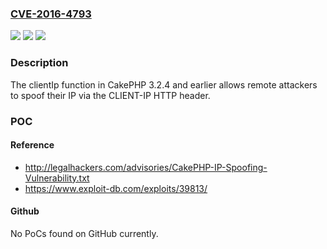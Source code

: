 ### [CVE-2016-4793](https://cve.mitre.org/cgi-bin/cvename.cgi?name=CVE-2016-4793)
![](https://img.shields.io/static/v1?label=Product&message=n%2Fa&color=blue)
![](https://img.shields.io/static/v1?label=Version&message=n%2Fa&color=blue)
![](https://img.shields.io/static/v1?label=Vulnerability&message=n%2Fa&color=brighgreen)

### Description

The clientIp function in CakePHP 3.2.4 and earlier allows remote attackers to spoof their IP via the CLIENT-IP HTTP header.

### POC

#### Reference
- http://legalhackers.com/advisories/CakePHP-IP-Spoofing-Vulnerability.txt
- https://www.exploit-db.com/exploits/39813/

#### Github
No PoCs found on GitHub currently.

